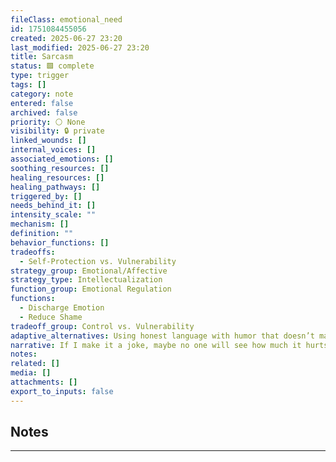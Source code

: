 ```yaml
---
fileClass: emotional_need
id: 1751084455056
created: 2025-06-27 23:20
last_modified: 2025-06-27 23:20
title: Sarcasm
status: 🟩 complete
type: trigger
tags: []
category: note
entered: false
archived: false
priority: ⚪ None
visibility: 🔒 private
linked_wounds: []
internal_voices: []
associated_emotions: []
soothing_resources: []
healing_resources: []
healing_pathways: []
triggered_by: []
needs_behind_it: []
intensity_scale: ""
mechanism: []
definition: ""
behavior_functions: []
tradeoffs:
  - Self-Protection vs. Vulnerability
strategy_group: Emotional/Affective
strategy_type: Intellectualization
function_group: Emotional Regulation
functions:
  - Discharge Emotion
  - Reduce Shame
tradeoff_group: Control vs. Vulnerability
adaptive_alternatives: Using honest language with humor that doesn’t mask real emotions.
narrative: If I make it a joke, maybe no one will see how much it hurts.
notes: 
related: []
media: []
attachments: []
export_to_inputs: false
---
```


## Notes
---


